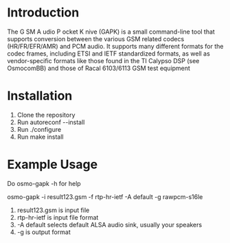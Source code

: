 Introduction
============
The G SM A udio P ocket K nive (GAPK) is a small command-line tool that supports conversion between the various GSM related codecs (HR/FR/EFR/AMR) and PCM audio. It supports many different formats for the codec frames, including ETSI and IETF standardized formats, as well as vendor-specific formats like those found in the TI Calypso DSP (see OsmocomBB) and those of Racal 6103/6113 GSM test equipment

Installation
============
1. Clone the repository
2. Run autoreconf --install
3. Run ./configure
4. Run make install

Example Usage
=============
Do osmo-gapk -h for help

osmo-gapk -i result123.gsm -f rtp-hr-ietf -A default -g rawpcm-s16le

1. result123.gsm is input file
2. rtp-hr-ietf is input file format
3. -A default selects default ALSA audio sink, usually your speakers
4. -g is output format





